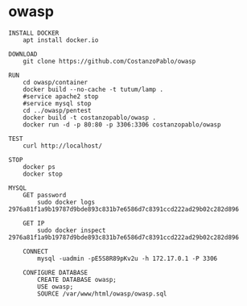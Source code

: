 # owasp
	INSTALL DOCKER
		apt install docker.io

	DOWNLOAD
		git clone https://github.com/CostanzoPablo/owasp

	RUN
		cd owasp/container
		docker build --no-cache -t tutum/lamp .
		#service apache2 stop
		#service mysql stop
		cd ../owasp/pentest
		docker build -t costanzopablo/owasp .
		docker run -d -p 80:80 -p 3306:3306 costanzopablo/owasp

	TEST	
		curl http://localhost/

	STOP
		docker ps
		docker stop

	MYSQL
		GET password
			sudo docker logs 2976a81f1a9b19787d9bde893c831b7e6586d7c8391ccd222ad29b02c282d896
		
		GET IP
			sudo docker inspect 2976a81f1a9b19787d9bde893c831b7e6586d7c8391ccd222ad29b02c282d896

		CONNECT
			mysql -uadmin -pE5S8R89pKv2u -h 172.17.0.1 -P 3306
			
		CONFIGURE DATABASE
			CREATE DATABASE owasp;
			USE owasp;
			SOURCE /var/www/html/owasp/owasp.sql
